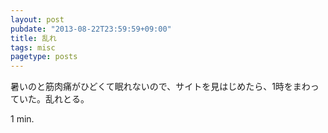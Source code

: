 ```yaml
---
layout: post
pubdate: "2013-08-22T23:59:59+09:00"
title: 乱れ
tags: misc
pagetype: posts
---
```

暑いのと筋肉痛がひどくて眠れないので、サイトを見はじめたら、1時をまわっていた。乱れとる。

1 min.
